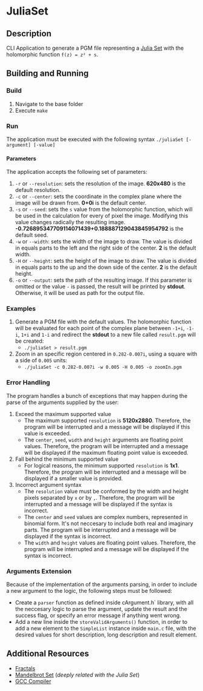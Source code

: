 # JuliaSet
## Description
CLI Application to generate a PGM file representing a [Julia Set](https://en.wikipedia.org/wiki/Julia_set) with the holomorphic function `f(z) = z² + s`.

## Building and Running
### Build
1. Navigate to the base folder
1. Execute `make`

### Run
The application must be executed with the following syntax `./juliaSet [-argument] [-value]`
#### Parameters
The application accepts the following set of parameters:
1. `-r` or `--resolution`: sets the resolution of the image. **620x480** is the default resolution.
1. `-c` or `--center`: sets the coordinate in the complex plane where the image will be drawn from. **0+0i** is the default center.
1. `-s` or `--seed`: sets the `s` value from the holomorphic function, which will be used in the calculation for every of pixel the image. Modifying this value changes radically the resulting image. **-0.726895347709114071439+0.188887129043845954792** is the default seed.
1. `-w` or `--width`: sets the width of the image to draw. The value is divided in equals parts to the left and the right side of the center. **2** is the default width.
1. `-H` or `--height`: sets the height of the image to draw. The value is divided in equals parts to the up and the down side of the center. **2** is the default height.
1. `-o` or `--output`: sets the path of the resulting image. If this parameter is omitted or the value `-` is passed, the result will be printed by **stdout**. Otherwise, it will be used as path for the output file.

### Examples
1. Generate a PGM file with the default values. The holomorphic function will be evaluated for each point of the complex plane between `-1+i`, `-1-i`, `1+i` and `1-i` and redirect the **stdout** to a new file called `result.pgm` will be created:
   - `./juliaSet > result.pgm`
1. Zoom in an specific region centered in `0.282-0.007i`, using a square with a side of `0.005` units: 
   - `./juliaSet -c 0.282-0.007i -w 0.005 -H 0.005 -o zoomIn.pgm`

### Error Handling
The program handles a bunch of exceptions that may happen during the parse of the arguments supplied by the user:
1. Exceed the maximum supported value
   - The maximum supported `resolution` is **5120x2880**. Therefore, the program will be interrupted and a message will be displayed if this value is exceeded.
   - The `center`, `seed`, `width` and `height` arguments are floating point values. Therefore, the program will be interrupted and a message will be displayed if the maximum floating point value is exceeded.
2. Fall behind the minimum supported value
   - For logical reasons, the minimum supported `resolution` is **1x1**. Therefore, the program will be interrupted and a message will be displayed if a smaller value is provided.
3. Incorrect argument syntax
   - The `resolution` value must be conformed by the width and height pixels separated by `x` or by `,`. Therefore, the program will be interrupted and a message will be displayed if the syntax is incorrect.
   - The `center` and `seed` values are complex numbers, represented in binomial form. It's not neccesary to include both real and imaginary parts. The program will be interrupted and a message will be displayed if the syntax is incorrect.
   - The `width` and `height` values are floating point values. Therefore, the program will be interrupted and a message will be displayed if the syntax is incorrect.


### Arguments Extension
Because of the implementation of the arguments parsing, in order to include a new argument to the logic, the following steps must be followed:
 - Create a `parser` function as defined inside cArgument.h` library, with all the neccesary logic to parse the argument, update the result and the success flag, or specify an error message if anything went wrong.
 - Add a new line inside the `storeValidArguments()` function, in order to add a new element to the `SimpleList` instance inside `main.c` file, with the desired values for short description, long description and result element.

## Additional Resources
- [Fractals](https://en.wikipedia.org/wiki/Fractal)
- [Mandelbrot Set](https://en.wikipedia.org/wiki/Mandelbrot_set) (_deeply related with the Julia Set_)
- [GCC Compiler](https://gcc.gnu.org/)

